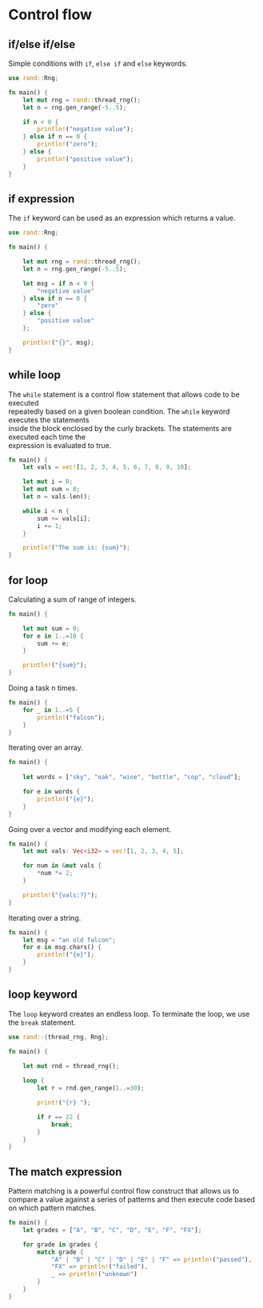 # Control flow

## if/else if/else 

Simple conditions with `if`, `else if` and `else` keywords.  

```rust
use rand::Rng;

fn main() {
    let mut rng = rand::thread_rng();
    let n = rng.gen_range(-5..5);

    if n < 0 {
        println!("negative value");
    } else if n == 0 {
        println!("zero");
    } else {
        println!("positive value");
    }
}
```

## if expression

The `if` keyword can be used as an expression which returns a value.  

```rust
use rand::Rng;

fn main() {

    let mut rng = rand::thread_rng();
    let n = rng.gen_range(-5..5);

    let msg = if n < 0 {
        "negative value"
    } else if n == 0 {
        "zero"
    } else {
        "positive value"
    };

    println!("{}", msg);
}
```

## while loop

The `while` statement is a control flow statement that allows code to be executed  
repeatedly based on a given boolean condition. The `while` keyword executes the statements  
inside the block enclosed by the curly brackets. The statements are executed each time the  
expression is evaluated to true.  

```rust
fn main() {
    let vals = vec![1, 2, 3, 4, 5, 6, 7, 8, 9, 10];

    let mut i = 0;
    let mut sum = 0;
    let n = vals.len();

    while i < n {
        sum += vals[i];
        i += 1;
    }

    println!("The sum is: {sum}");
}
```

## for loop


Calculating a sum of range of integers.  

```rust
fn main() {

    let mut sum = 0;
    for e in 1..=10 {
        sum += e;
    }

    println!("{sum}");
}
```

Doing a task n times.  

```rust
fn main() {
    for _ in 1..=5 {
        println!("falcon");
    }
}
```

Iterating over an array.  

```rust
fn main() {
    
    let words = ["sky", "oak", "wine", "bottle", "cop", "cloud"];

    for e in words {
        println!("{e}");
    }
}
```

Going over a vector and modifying each element.  

```rust
fn main() {
    let mut vals: Vec<i32> = vec![1, 2, 3, 4, 5];

    for num in &mut vals {
        *num *= 2;
    }

    println!("{vals:?}");
}
```

Iterating over a string.  

```rust
fn main() {
    let msg = "an old falcon";
    for e in msg.chars() {
        println!("{e}");
    }
}
```

## loop keyword

The `loop` keyword creates an endless loop. To terminate the loop, we use  
the `break` statement.

```rust
use rand::{thread_rng, Rng};

fn main() {
    
    let mut rnd = thread_rng();

    loop {
        let r = rnd.gen_range(1..=30);

        print!("{r} ");

        if r == 22 {
            break;
        }
    }
}
```

## The match expression

Pattern matching is a powerful control flow construct that allows us to  
compare a value against a series of patterns and then execute code based  
on which pattern matches.

```rust
fn main() {
    let grades = ["A", "B", "C", "D", "E", "F", "FX"];

    for grade in grades {
        match grade {
            "A" | "B" | "C" | "D" | "E" | "F" => println!("passed"),
            "FX" => println!("failed"),
            _ => println!("unknown")
        }
    }
}
```

